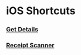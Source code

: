 # iOS Shortcuts

### [Get Details](get-details/README.md#get-details)

### [Receipt Scanner](receipt-scanner/README.md#receipt-scanner-shortcut)
